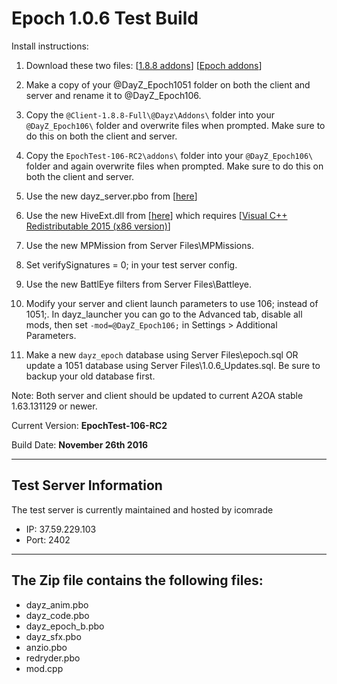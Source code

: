 **Epoch 1.0.6 Test Build**
===========================

Install instructions:

1. Download these two files: [[1.8.8 addons](http://se1.dayz.nu/latest/1.8.8/Stable/2/%40Client-1.8.8-Full.rar)] [[Epoch addons](https://github.com/EpochModTeam/DayZ-Epoch/raw/master/Test%20Build/EpochTest-106-RC2.zip)]

2. Make a copy of your @DayZ_Epoch1051 folder on both the client and server and rename it to @DayZ_Epoch106.

3. Copy the `@Client-1.8.8-Full\@Dayz\Addons\` folder into your `@DayZ_Epoch106\` folder and overwrite files when prompted. Make sure to do this on both the client and server.

4. Copy the `EpochTest-106-RC2\addons\` folder into your `@DayZ_Epoch106\` folder and again overwrite files when prompted. Make sure to do this on both the client and server.

5. Use the new dayz_server.pbo from [[here](https://github.com/EpochModTeam/DayZ-Epoch/raw/master/Test%20Build/dayz_server.pbo)]

6. Use the new HiveExt.dll from [[here](https://github.com/EpochModTeam/DayZ-Epoch/raw/master/Test%20Build/HiveExt.dll)] which requires [[Visual C++ Redistributable 2015 (x86 version)](https://www.microsoft.com/en-us/download/details.aspx?id=48145)]

7. Use the new MPMission from Server Files\MPMissions.

8. Set verifySignatures = 0; in your test server config.

9. Use the new BattlEye filters from Server Files\Battleye.

10. Modify your server and client launch parameters to use 106; instead of 1051;. In dayz_launcher you can go to the Advanced tab, disable all mods, then set `-mod=@DayZ_Epoch106;`  in Settings > Additional Parameters.

11. Make a new `dayz_epoch` database using Server Files\epoch.sql OR update a 1051 database using Server Files\1.0.6_Updates.sql. Be sure to backup your old database first.

Note: Both server and client should be updated to current A2OA stable 1.63.131129 or newer.

Current Version: **EpochTest-106-RC2**

Build Date: **November 26th 2016**

--------------------------
Test Server Information
--------------------------
The test server is currently maintained and hosted by icomrade

* IP: 37.59.229.103
* Port: 2402

--------------------------
The Zip file contains the following files:
--------------------------
* dayz_anim.pbo
* dayz_code.pbo
* dayz_epoch_b.pbo
* dayz_sfx.pbo
* anzio.pbo
* redryder.pbo
* mod.cpp
